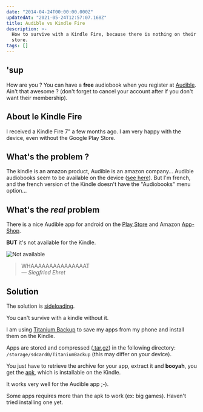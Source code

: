 ```yaml
---
date: "2014-04-24T00:00:00.000Z"
updatedAt: "2021-05-24T12:57:07.168Z"
title: Audible vs Kindle Fire
description: >-
  How to survive with a Kindle Fire, because there is nothing on their app
  store.
tags: []
---
```


## 'sup

How are you ?
You can have a **free** audiobook when you register at [Audible](http://www.audible.com/).
Ain't that awesome ? (don't forget to cancel your account after if you don't want their membership).

## About le Kindle Fire

I received a Kindle Fire 7" a few months ago. I am very happy with the device, even without the Google Play Store.

## What's the problem ?

The kindle is an amazon product, Audible is an amazon company... Audible audiobooks seem to be available on the device ([see here](https://audible-uk.custhelp.com/app/answers/detail/a_id/4246/~/using-audible-on-your-kindle-fire-hdx)). But I'm french, and the french version of the Kindle doesn't have the "Audiobooks" menu option...

## What's the _real_ problem

There is a nice Audible app for android on the [Play Store](https://play.google.com/store/apps/details?id=com.audible.application) and Amazon [App-Shop](http://www.amazon.fr/Audible-Inc-pour-Android/dp/B004GJ6BY0/ref=sr_1_1?s=mobile-apps&ie=UTF8&qid=1398505601&sr=1-1&keywords=audible).

**BUT** it's not available for the Kindle.

![Not available](/contentful/25DjWv5KRzFhycHfXPUUj6/dce477f65c646aef5fb3824022c54505/20140426_seriously_amazon_01.jpg)

> WHAAAAAAAAAAAAAAAT<br/>&mdash; _Siegfried Ehret_

## Solution

The solution is [sideloading](https://en.wikipedia.org/wiki/Sideloading).

You can't survive with a kindle without it.

I am using [Titanium Backup](https://play.google.com/store/apps/details?id=com.keramidas.TitaniumBackup) to save my apps from my phone and install them on the Kindle.

Apps are stored and compressed ([.tar.gz](https://en.wikipedia.org/wiki/Tar_gz)) in the following directory: `/storage/sdcard0/TitaniumBackup` (this may differ on your device).

You just have to retrieve the archive for your app, extract it and **booyah**, you get the [apk](<https://en.wikipedia.org/wiki/APK_(file_format)>), which is installable on the Kindle.

It works very well for the Audible app ;-).

Some apps requires more than the apk to work (ex: big games). Haven't tried installing one yet.
